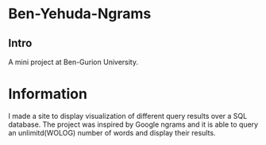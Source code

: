 # Ben-Yehuda-Ngrams

## Intro

A mini project at Ben-Gurion University.

# Information
I made a site to display visualization of different query results over a SQL database. 
The project was inspired by Google ngrams and it is able to query an unlimitd(WOLOG) number of words and display their results.
